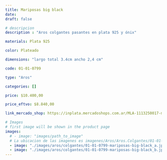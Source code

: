 ```yaml
---
title: Mariposas big black
date: 
draft: false

# descripcion
description : "Aros colgantes pasantes en plata 925 y ónix"

materials: Plata 925

color: Plateado

dimensions: "largo total 3.4cm ancho 2,4 cm"

code: 01-01-0799

type: "Aros"

categories: []

price: $10.400,00

price_eftvo: $8.840,00

link_mercado_shop: https://inplata.mercadoshops.com.ar/MLA-1113250017-mariposas-big-black-_JM

# Images
# first image will be shown in the product page
images:
  # - image: "images/path_to_image"
  # La ubicacion de las imagenes es imagenes/Aros/Aros.Colgantes/01-01-0799-mariposas-big-black
  - image: "./images/aros/colgantes/01-01-0799-mariposas-big-black_a.jpg"
  - image: "./images/aros/colgantes/01-01-0799-mariposas-big-black_b.jpg"
---
```

